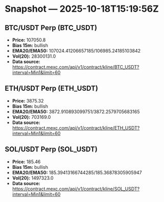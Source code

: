 # Snapshot — 2025-10-18T15:19:56Z

## BTC/USDT Perp (BTC_USDT)
- **Price:** 107050.8
- **Bias 15m:** bullish
- **EMA20/EMA50:** 107024.41206657185/106985.24185103842
- **Vol(20):** 28300131.0
- **Data source:** https://contract.mexc.com/api/v1/contract/kline/BTC_USDT?interval=Min1&limit=60

## ETH/USDT Perp (ETH_USDT)
- **Price:** 3875.32
- **Bias 15m:** bullish
- **EMA20/EMA50:** 3872.910893099751/3872.2579705683165
- **Vol(20):** 703169.0
- **Data source:** https://contract.mexc.com/api/v1/contract/kline/ETH_USDT?interval=Min1&limit=60

## SOL/USDT Perp (SOL_USDT)
- **Price:** 185.46
- **Bias 15m:** bullish
- **EMA20/EMA50:** 185.39413166744285/185.36878305905947
- **Vol(20):** 1497323.0
- **Data source:** https://contract.mexc.com/api/v1/contract/kline/SOL_USDT?interval=Min1&limit=60
